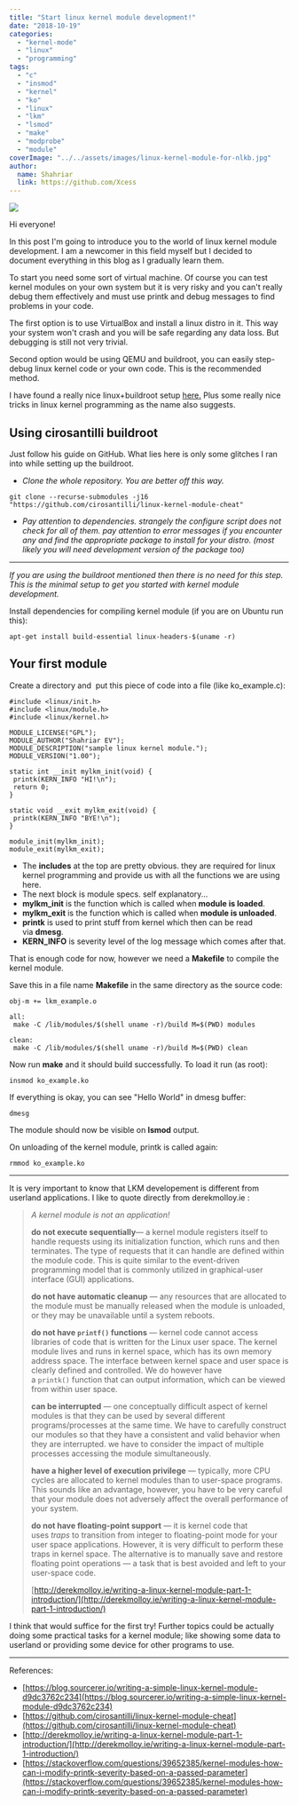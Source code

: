 ```yaml
---
title: "Start linux kernel module development!"
date: "2018-10-19"
categories: 
  - "kernel-mode"
  - "linux"
  - "programming"
tags: 
  - "c"
  - "insmod"
  - "kernel"
  - "ko"
  - "linux"
  - "lkm"
  - "lsmod"
  - "make"
  - "modprobe"
  - "module"
coverImage: "../../assets/images/linux-kernel-module-for-nlkb.jpg"
author:
  name: Shahriar
  link: https://github.com/Xcess
---
```


![](../../assets/images/linux-kernel-module-for-nlkb.jpg)

Hi everyone!

In this post I'm going to introduce you to the world of linux kernel module development. I am a newcomer in this field myself but I decided to document everything in this blog as I gradually learn them.

To start you need some sort of virtual machine. Of course you can test kernel modules on your own system but it is very risky and you can't really debug them effectively and must use printk and debug messages to find problems in your code.

The first option is to use VirtualBox and install a linux distro in it. This way your system won't crash and you will be safe regarding any data loss. But debugging is still not very trivial.

Second option would be using QEMU and buildroot, you can easily step-debug linux kernel code or your own code. This is the recommended method.

I have found a really nice linux+buildroot setup [here.](https://github.com/cirosantilli/linux-kernel-module-cheat) Plus some really nice tricks in linux kernel programming as the name also suggests.

## Using cirosantilli buildroot

Just follow his guide on GitHub. What lies here is only some glitches I ran into while setting up the buildroot.

- _Clone the whole repository. You are better off this way._

```
git clone --recurse-submodules -j16 "https://github.com/cirosantilli/linux-kernel-module-cheat"
```

- _Pay attention to dependencies. strangely the configure script does not check for all of them. pay attention to error messages if you encounter any and find the appropriate package to install for your distro. (most likely you will need development version of the package too)_

* * *

_If you are using the buildroot mentioned then there is no need for this step. This is the minimal setup to get you started with kernel module development._

Install dependencies for compiling kernel module (if you are on Ubuntu run this):

```
apt-get install build-essential linux-headers-$(uname -r)
```

## Your first module

Create a directory and  put this piece of code into a file (like ko\_example.c):

```
#include <linux/init.h>
#include <linux/module.h>
#include <linux/kernel.h>

MODULE_LICENSE("GPL");
MODULE_AUTHOR("Shahriar EV");
MODULE_DESCRIPTION("sample linux kernel module.");
MODULE_VERSION("1.00");

static int __init mylkm_init(void) {
 printk(KERN_INFO "HI!\n");
 return 0;
}

static void __exit mylkm_exit(void) {
 printk(KERN_INFO "BYE!\n");
}

module_init(mylkm_init);
module_exit(mylkm_exit);
```

- The **includes** at the top are pretty obvious. they are required for linux kernel programming and provide us with all the functions we are using here.
- The next block is module specs. self explanatory...
- **mylkm\_init** is the function which is called when **module is loaded**.
- **mylkm\_exit** is the function which is called when **module is unloaded**.
- **printk** is used to print stuff from kernel which then can be read via **dmesg**.
- **KERN\_INFO** is severity level of the log message which comes after that.  
    

That is enough code for now, however we need a **Makefile** to compile the kernel module.

Save this in a file name **Makefile** in the same directory as the source code:

```
obj-m += lkm_example.o

all:
 make -C /lib/modules/$(shell uname -r)/build M=$(PWD) modules

clean:
 make -C /lib/modules/$(shell uname -r)/build M=$(PWD) clean
```

Now run **make** and it should build successfully. To load it run (as root):

```
insmod ko_example.ko
```

If everything is okay, you can see "Hello World" in dmesg buffer:

```
dmesg
```

The module should now be visible on **lsmod** output.

On unloading of the kernel module, printk is called again:

```
rmmod ko_example.ko
```

* * *

It is very important to know that LKM developement is different from userland applications. I like to quote directly from derekmolloy.ie :

> _A kernel module is not an application!_
> 
> **do not execute sequentially**— a kernel module registers itself to handle requests using its initialization function, which runs and then terminates. The type of requests that it can handle are defined within the module code. This is quite similar to the event-driven programming model that is commonly utilized in graphical-user interface (GUI) applications.
> 
> **do not have automatic cleanup** — any resources that are allocated to the module must be manually released when the module is unloaded, or they may be unavailable until a system reboots.
> 
> **do not have `printf()` functions** — kernel code cannot access libraries of code that is written for the Linux user space. The kernel module lives and runs in kernel space, which has its own memory address space. The interface between kernel space and user space is clearly defined and controlled. We do however have a `printk()` function that can output information, which can be viewed from within user space.
> 
> **can be interrupted** — one conceptually difficult aspect of kernel modules is that they can be used by several different programs/processes at the same time. We have to carefully construct our modules so that they have a consistent and valid behavior when they are interrupted. we have to consider the impact of multiple processes accessing the module simultaneously.
> 
> **have a higher level of execution privilege** — typically, more CPU cycles are allocated to kernel modules than to user-space programs. This sounds like an advantage, however, you have to be very careful that your module does not adversely affect the overall performance of your system.
> 
> **do not have floating-point support** — it is kernel code that uses _traps_ to transition from integer to floating-point mode for your user space applications. However, it is very difficult to perform these traps in kernel space. The alternative is to manually save and restore floating point operations — a task that is best avoided and left to your user-space code.
> 
> [http://derekmolloy.ie/writing-a-linux-kernel-module-part-1-introduction/](http://derekmolloy.ie/writing-a-linux-kernel-module-part-1-introduction/)

I think that would suffice for the first try! Further topics could be actually doing some practical tasks for a kernel module; like showing some data to userland or providing some device for other programs to use.

* * *

References:

- [https://blog.sourcerer.io/writing-a-simple-linux-kernel-module-d9dc3762c234](https://blog.sourcerer.io/writing-a-simple-linux-kernel-module-d9dc3762c234)
- [https://github.com/cirosantilli/linux-kernel-module-cheat](https://github.com/cirosantilli/linux-kernel-module-cheat)
- [http://derekmolloy.ie/writing-a-linux-kernel-module-part-1-introduction/](http://derekmolloy.ie/writing-a-linux-kernel-module-part-1-introduction/)
- [https://stackoverflow.com/questions/39652385/kernel-modules-how-can-i-modify-printk-severity-based-on-a-passed-parameter](https://stackoverflow.com/questions/39652385/kernel-modules-how-can-i-modify-printk-severity-based-on-a-passed-parameter)
